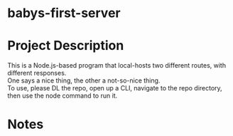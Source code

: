 # babys-first-server

# Project Description
This is a Node.js-based program that local-hosts two different routes, with different responses.<br>
One says a nice thing, the other a not-so-nice thing.<br>
To use, please DL the repo, open up a CLI, navigate to the repo directory, then use the node command to run it.<br>

# Notes 
<br>

